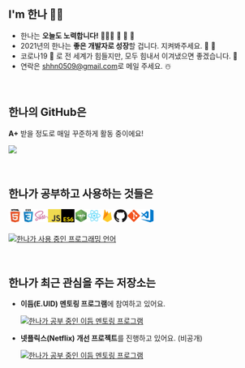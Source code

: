 
<!--
**hanna244/hanna244** 저장소를 만들고, `README.md` 파일을 작성하면 GitHub 프로필에 표시됩니다. 프로필을 작성하는데 도움이 되는 몇 가지 작성 예는 다음과 같아요.

참고: https://github.com/anuraghazra/github-readme-stats/blob/master/docs/readme_kr.md

- 🔭 현재 작업 중입니다 ...
- 🌱 나는 현재 배우고 있습니다 ...
- 👯 공동 작업을 찾고 있습니다 ...
- 🤔 도움을 구하고 있습니다 ...
- 💬 저에게 물어보세요 ...
- 📫 연락 방법 : ...
- 😄 대명사 : ...
- ⚡ 재미있는 사실: ...
-->


## I'm 한나 ☝🏻 

<!-- 참고: https://getemoji.com/#objects -->

- 한나는 **오늘도 노력합니다!** 👱🏻‍♀️ 🧁 🍰 🎂
- 2021년의 한나는 **좋은 개발자로 성장**할 겁니다. 지켜봐주세요. 👀 🙊
- 코로나19 🦠 로 전 세계가 힘들지만, 모두 힘내서 이겨냈으면 좋겠습니다. 🌹
- 연락은 [shhn0509@gmail.com](shhn0509@gmail.com)로 메일 주세요. ☃️

<br/>

## 한나의 GitHub은

**A+** 받을 정도로 매일 꾸준하게 활동 중이에요! 

<!-- 테마 참고: https://github.com/anuraghazra/github-readme-stats/blob/master/themes/README.md -->

[![](https://github-readme-stats.vercel.app/api?username=hanna244&count_private=true&include_all_commits=true&line_height=22&show_icons=true&theme=buefy&hide=issues)](https://github.com/anuraghazra/github-readme-stats)

<br />

## 한나가 공부하고 사용하는 것들은

<img align="left" title="HTML5" alt="HTML5" width="26" src="./assets/html.jpg" />
<img align="left" title="CSS3" alt="CSS3" width="26" src="./assets/css.jpg" />
<img align="left" title="Sass" alt="Sass" width="26" src="./assets/sass.jpg" />
<img align="left" title="JavaScript" alt="JavaScript" width="26" src="./assets/js.jpg" />
<img align="left" title="ECMAScript 2015" alt="ECMAScript 2015" width="26" src="./assets/es6.jpg" />
<img align="left" title="Node JS" alt="Node JS" width="26" src="./assets/nodejs.jpg" />
<img align="left" title="React" alt="React" width="26" src="./assets/react.jpg" />
<img align="left" title="Firebase" alt="Firebase" width="26" src="./assets/firebase.jpg" />
<img align="left" title="GitHub" alt="GitHub" width="26" src="./assets/github.jpg" />
<img align="left" title="Git" alt="Git" width="26" src="./assets/git.jpg" />
<img align="left" title="VS Code" alt="Visual Studio Code" width="26" src="./assets/vscode.jpg" />
<br/>
<br/>

[![한나가 사용 중인 프로그래밍 언어](https://github-readme-stats.vercel.app/api/top-langs/?username=hanna244&layout=compact)](https://github.com/hanna244)

<br/>

## 한나가 최근 관심을 주는 저장소는

- **이듬(E.UID) 멘토링 프로그램**에 참여하고 있어요.

  [![한나가 공부 중인 이듬 멘토링 프로그램](https://github-readme-stats.vercel.app/api/pin/?username=hanna244&repo=EUID-mentoring&show_owner=true)](https://github.com/hanna244/EUID-mentoring)

- **넷플릭스(Netflix) 개선 프로젝트**를 진행하고 있어요. (비공개)

  [![한나가 공부 중인 이듬 멘토링 프로그램](https://github-readme-stats.vercel.app/api/pin/?username=hanna244&repo=make-better-netflix-website&show_owner=true)](https://github.com/hanna244/make-better-netflix-website)